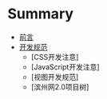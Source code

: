 # Summary
* [前言](README.md)
* [开发规范](guifan.md)
  * [CSS开发注意]
  * [JavaScript开发注意]
  * [视图开发规范]
  * [滨州网2.0项目树]
